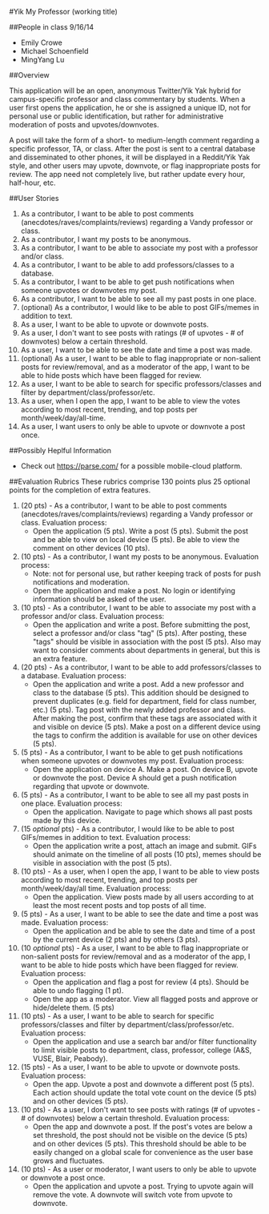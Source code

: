 #Yik My Professor (working title)

##People in class 9/16/14
- Emily Crowe
- Michael Schoenfield
- MingYang Lu

##Overview

This application will be an open, anonymous Twitter/Yik Yak hybrid for campus-specific professor and class commentary by students. When a user first opens the application, he or she is assigned a unique ID, not for personal use or public identification, but rather for administrative moderation of posts and upvotes/downvotes. 

A post will take the form of a short- to medium-length comment regarding a specific professor, TA, or class. After the post is sent to a central database and disseminated to other phones, it will be displayed in a Reddit/Yik Yak style, and other users may upvote, downvote, or flag inappropriate posts for review.  The app need not completely live, but rather update every hour, half-hour, etc. 

##User Stories
1. As a contributor, I want to be able to post comments (anecdotes/raves/complaints/reviews) regarding a Vandy professor or class.
2. As a contributor, I want my posts to be anonymous.
3. As a contributor, I want to be able to associate my post with a professor and/or class.
4. As a contributor, I want to be able to add professors/classes to a database.
5. As a contributor, I want to be able to get push notifications when someone upvotes or downvotes my post.
6. As a contributor, I want to be able to see all my past posts in one place.
7. (optional) As a contributor, I would like to be able to post GIFs/memes in addition to text. 
8. As a user, I want to be able to upvote or downvote posts.
9. As a user, I don't want to see posts with ratings (# of upvotes - # of downvotes) below a certain threshold.
10. As a user, I want to be able to see the date and time a post was made.
11. (optional) As a user, I want to be able to flag inappropriate or non-salient posts for review/removal, and as a moderator of the app, I want to be able to hide posts which have been flagged for review.
12. As a user, I want to be able to search for specific professors/classes and filter by department/class/professor/etc. 
13. As a user, when I open the app, I want to be able to view the votes according to most recent, trending, and top posts per month/week/day/all-time.
14. As a user, I want users to only be able to upvote or downvote a post once.

##Possibly Heplful Information
- Check out https://parse.com/ for a possible mobile-cloud platform.

##Evaluation Rubrics
These rubrics comprise 130 points plus 25 optional points for the completion of extra features.
1. (20 pts) - As a contributor, I want to be able to post comments (anecdotes/raves/complaints/reviews) regarding a Vandy professor or class. Evaluation process:
    * Open the application (5 pts). Write a post (5 pts). Submit the post and be able to view on local device (5 pts). Be able to view the comment on other devices (10 pts).
2. (10 pts) - As a contributor, I want my posts to be anonymous. Evaluation process: 
    * Note: not for personal use, but rather keeping track of posts for push notifications and moderation.
    * Open the application and make a post. No login or identifying information should be asked of the user.
3. (10 pts) - As a contributor, I want to be able to associate my post with a professor and/or class. Evaluation process:
    * Open the application and write a post. Before submitting the post, select a professor and/or class "tag" (5 pts). After posting, these "tags" should be visible in association with the post (5 pts). Also may want to consider comments about departments in general, but this is an extra feature.
4. (20 pts) - As a contributor, I want to be able to add professors/classes to a database. Evaluation process: 
    * Open the application and write a post. Add a new professor and class to the database (5 pts). This addition should be designed to prevent duplicates (e.g. field for department, field for class number, etc.) (5 pts). Tag post with the newly added professor and class. After making the post, confirm that these tags are associated with it and visible on device (5 pts). Make a post on a different device using the tags to confirm the addition is available for use on other devices (5 pts).
5. (5 pts) - As a contributor, I want to be able to get push notifications when someone upvotes or downvotes my post. Evaluation process: 
    * Open the application on device A. Make a post. On device B, upvote or downvote the post. Device A should get a push notification regarding that upvote or downvote.
6. (5 pts) - As a contributor, I want to be able to see all my past posts in one place. Evaluation process: 
    * Open the application. Navigate to page which shows all past posts made by this device.
7. (15 _optional_ pts) - As a contributor, I would like to be able to post GIFs/memes in addition to text. Evaluation process:
    * Open the application write a post, attach an image and submit. GIFs should animate on the timeline of all posts (10 pts), memes should be visible in association with the post (5 pts).
8. (10 pts) - As a user, when I open the app, I want to be able to view posts according to most recent, trending, and top posts per month/week/day/all time. Evaluation process: 
    * Open the application. View posts made by all users according to at least the most recent posts and top posts of all time. 
9. (5 pts) - As a user, I want to be able to see the date and time a post was made. Evaluation process: 
    * Open the application and be able to see the date and time of a post by the current device (2 pts) and by others (3 pts).
10. (10 _optional_ pts) - As a user, I want to be able to flag inappropriate or non-salient posts for review/removal and as a moderator of the app, I want to be able to hide posts which have been flagged for review. Evaluation process:
    * Open the application and flag a post for review (4 pts). Should be able to undo flagging (1 pt). 
    * Open the app as a moderator. View all flagged posts and approve or hide/delete them. (5 pts)
11. (10 pts) - As a user, I want to be able to search for specific professors/classes and filter by department/class/professor/etc.  Evaluation process: 
    * Open the application and use a search bar and/or filter functionality to limit visible posts to department, class, professor, college (A&S, VUSE, Blair, Peabody).
12. (15 pts) - As a user, I want to be able to upvote or downvote posts. Evaluation process: 
    * Open the app. Upvote a post and downvote a different post (5 pts). Each action should update the total vote count on the device (5 pts) and on other devices (5 pts). 
13. (10 pts) - As a user, I don't want to see posts with ratings (# of upvotes - # of downvotes) below a certain threshold. Evaluation process: 
    * Open the app and downvote a post. If the post's votes are below a set threshold, the post should not be visible on the device (5 pts) and on other devices (5 pts). This threshold should be able to be easily changed on a global scale for convenience as the user base grows and fluctuates.
14. (10 pts) - As a user or moderator, I want users to only be able to upvote or downvote a post once.
    * Open the application and upvote a post. Trying to upvote again will remove the vote. A downvote will switch vote from upvote to downvote. 

